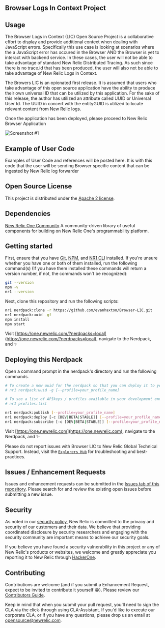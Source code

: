 ## Browser Logs In Context Project


## Usage

The Browser Logs in Context (LIC) Open Source Project is a collaborative effort to display and provide additional context when dealing with JavaScript errors.
Specifically this use case is looking at scenarios where the a JavaScript error has occured in the Browser AND the Browser is yet to interact with backend 
service.  In these cases, the user will not be able to take advantage of standard New Relic Distributed Tracing.  As such since there is no trace.id that
has been produced, the user will also not be able to take advantage of New Relic Logs in Context.

The Browers LIC is an opionated first release.  It is assumed that users who take advantage of this open source application have the ability to produce their own universal ID that can be utilized by this application.  For the sake of this release, the author has utilized an attribute called UUID or Universal User Id.
The UUID in concert with the entityGUID is utilized to locate relevant content from New Relic logs.

Once the application has been deployed, please proceed to New Relic Browser Application

![Screenshot #1](/catalog/screenshots/Access.png)

## Example of User Code

Examples of User Code and references will be posted here.  It is with this code that the user will be sending Browser specific content that can be ingested by New Relic log forwarder

## Open Source License

This project is distributed under the [Apache 2 license](LICENSE).

## Dependencies

[New Relic One Community](https://github.com/newrelic/nr1-community) A community-driven library of useful components for building on New Relic One's programmability platform.

## Getting started

First, ensure that you have [Git](https://git-scm.com/book/en/v2/Getting-Started-Installing-Git), [NPM](https://www.npmjs.com/get-npm), and [NR1 CLI](https://developer.newrelic.com/build-apps/ab-test/install-nr1) installed. If you're unsure whether you have one or both of them installed, run the following command(s) (If you have them installed these commands will return a version number, if not, the commands won't be recognized):

```bash
git --version
npm -v
nr1 --version
```

Next, clone this repository and run the following scripts:

```bash
nr1 nerdpack:clone -r https://github.com/evanhaxton/Browser-LIC.git
nr1 nerdpack:uuid -gf
npm install
npm start
```

Visit [https://one.newrelic.com/?nerdpacks=local](https://one.newrelic.com/?nerdpacks=local), navigate to the Nerdpack, and :sparkles:

## Deploying this Nerdpack

Open a command prompt in the nerdpack's directory and run the following commands.

```bash
# To create a new uuid for the nerdpack so that you can deploy it to your account:
# nr1 nerdpack:uuid -g [--profile=your_profile_name]

# To see a list of APIkeys / profiles available in your development environment:
# nr1 profiles:list

nr1 nerdpack:publish [--profile=your_profile_name]
nr1 nerdpack:deploy [-c [DEV|BETA|STABLE]] [--profile=your_profile_name]
nr1 nerdpack:subscribe [-c [DEV|BETA|STABLE]] [--profile=your_profile_name]
```

Visit [https://one.newrelic.com](https://one.newrelic.com), navigate to the Nerdpack, and :sparkles:

Please do not report issues with Browser LIC to New Relic Global Technical Support. Instead, visit the [`Explorers Hub`](https://discuss.newrelic.com/c/build-on-new-relic) for troubleshooting and best-practices.

## Issues / Enhancement Requests

Issues and enhancement requests can be submitted in the [Issues tab of this repository](../../issues). Please search for and review the existing open issues before submitting a new issue.

## Security

As noted in our [security policy](https://github.com/newrelic/nr1-status-pages/security/policy), New Relic is committed to the privacy and security of our customers and their data. We believe that providing coordinated disclosure by security researchers and engaging with the security community are important means to achieve our security goals.

If you believe you have found a security vulnerability in this project or any of New Relic's products or websites, we welcome and greatly appreciate you reporting it to New Relic through [HackerOne](https://hackerone.com/newrelic).

## Contributing

Contributions are welcome (and if you submit a Enhancement Request, expect to be invited to contribute it yourself :grin:). Please review our [Contributors Guide](CONTRIBUTING.md).

Keep in mind that when you submit your pull request, you'll need to sign the CLA via the click-through using CLA-Assistant. If you'd like to execute our corporate CLA, or if you have any questions, please drop us an email at opensource@newrelic.com.
